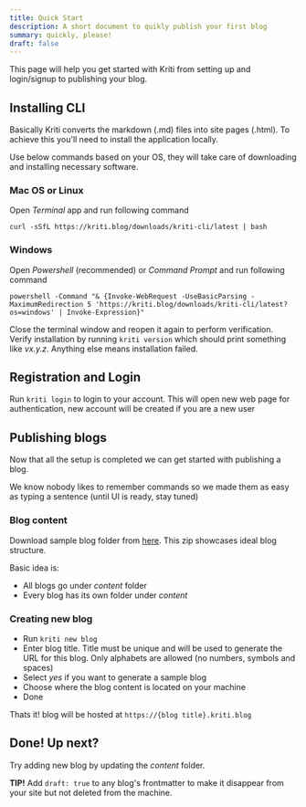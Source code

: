 ```yaml
---
title: Quick Start
description: A short document to quikly publish your first blog
summary: quickly, please!
draft: false
---
```


This page will help you get started with Kriti from setting up and login/signup to publishing your blog.

## Installing CLI

Basically Kriti converts the markdown (.md) files into site pages (.html). To achieve this you'll need to install the application locally.

Use below commands based on your OS, they will take care of downloading and installing necessary software.

### Mac OS or Linux

Open _Terminal_ app and run following command

```console
curl -sSfL https://kriti.blog/downloads/kriti-cli/latest | bash
```

### Windows

Open _Powershell_ (recommended) or _Command Prompt_ and run following command

```console
powershell -Command "& {Invoke-WebRequest -UseBasicParsing -MaximumRedirection 5 'https://kriti.blog/downloads/kriti-cli/latest?os=windows' | Invoke-Expression}"
```


Close the terminal window and reopen it again to perform verification.
Verify installation by running  `kriti version`  which should print something like _vx.y.z_. Anything else means installation failed.


## Registration and Login

Run `kriti login` to login to your account. This will open new web page for authentication, new account will be created if you are a new user


## Publishing blogs

Now that all the setup is completed we can get started with publishing a blog.

We know nobody likes to remember commands so we made them as easy as typing a sentence (until UI is ready, stay tuned)

### Blog content

Download sample blog folder from [here](https://github.com/vinaygaykar/sample-blog.kriti.blog/archive/refs/heads/main.zip). This zip showcases ideal blog structure.

Basic idea is:

- All blogs go under _content_ folder
- Every blog has its own folder under _content_

### Creating new blog

- Run `kriti new blog`
- Enter blog title. Title must be unique and will be used to generate the URL for this blog. Only alphabets are allowed (no numbers, symbols and spaces)
- Select _yes_ if you want to generate a sample blog
- Choose where the blog content is located on your machine
- Done

Thats it! blog will be hosted at `https://{blog title}.kriti.blog`


## Done! Up next?

Try adding new blog by updating the _content_ folder.

__TIP!__ Add `draft: true` to any blog's frontmatter to make it disappear from your site but not deleted from the machine.

